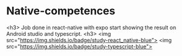 # Native-competences
&lt;h3> Job done in react-native with expo start showing the result on Android studio and typescript. &lt;h3>    &lt;img src="https://img.shields.io/badge/study-react_native-blue"> &lt;img src="https://img.shields.io/badge/study-typescript-blue">
